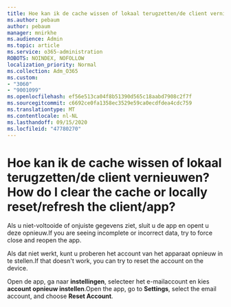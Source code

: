 ```yaml
---
title: Hoe kan ik de cache wissen of lokaal terugzetten/de client vernieuwen?
ms.author: pebaum
author: pebaum
manager: mnirkhe
ms.audience: Admin
ms.topic: article
ms.service: o365-administration
ROBOTS: NOINDEX, NOFOLLOW
localization_priority: Normal
ms.collection: Adm_O365
ms.custom:
- "3060"
- "9001099"
ms.openlocfilehash: ef56e513ca04f8b51390d565c18aabd7908c2f7f
ms.sourcegitcommit: c6692ce0fa1358ec3529e59ca0ecdfdea4cdc759
ms.translationtype: MT
ms.contentlocale: nl-NL
ms.lasthandoff: 09/15/2020
ms.locfileid: "47780270"
---
```

# <a name="how-do-i-clear-the-cache-or-locally-resetrefresh-the-clientapp"></a><span data-ttu-id="70ac2-102">Hoe kan ik de cache wissen of lokaal terugzetten/de client vernieuwen?</span><span class="sxs-lookup"><span data-stu-id="70ac2-102">How do I clear the cache or locally reset/refresh the client/app?</span></span>

<span data-ttu-id="70ac2-103">Als u niet-voltooide of onjuiste gegevens ziet, sluit u de app en opent u deze opnieuw.</span><span class="sxs-lookup"><span data-stu-id="70ac2-103">If you are seeing incomplete or incorrect data, try to force close and reopen the app.</span></span>  

<span data-ttu-id="70ac2-104">Als dat niet werkt, kunt u proberen het account van het apparaat opnieuw in te stellen.</span><span class="sxs-lookup"><span data-stu-id="70ac2-104">If that doesn't work, you can try to reset the account on the device.</span></span>
 
<span data-ttu-id="70ac2-105">Open de app, ga naar **instellingen**, selecteer het e-mailaccount en kies **account opnieuw instellen**.</span><span class="sxs-lookup"><span data-stu-id="70ac2-105">Open the app, go to **Settings**, select the email account, and choose **Reset Account**.</span></span>